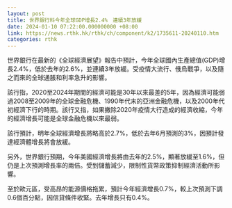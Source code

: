```yaml
---
layout: post
title: 世界銀行料今年全球GDP增長2.4%　連續3年放緩
date: 2024-01-10 07:22:00.000000000 +08:00
link: https://news.rthk.hk/rthk/ch/component/k2/1735611-20240110.htm
categories: rthk
---
```


世界銀行在最新的《全球經濟展望》報告中預計，今年全球國內生產總值(GDP)增長2.4%，低於去年的2.6%，並連續3年放緩。受疫情大流行、俄烏戰爭，以及隨之而來的全球通脹和利率急升的影響。

該行指，2020至2024年期間的經濟可能是30年以來最差的5年，因為經濟可能弱過2008至2009年的全球金融危機、1990年代末的亞洲金融危機，以及2000年代初經濟下行的時期。該行又指，如果撇除2020年疫情大行造成的經濟收縮，今年的經濟增長可能是全球金融危機以來最弱。

該行預計，明年全球經濟增長將略高於2.7%，低於去年6月預測的3%，因預計發達經濟體增長將會放緩。

另外，世界銀行預期，今年美國經濟增長將由去年的2.5%，顯著放緩至1.6%，但仍是上次預測增長率的兩倍。受到儲蓄減少，限制性貨幣政策抑制經濟活動所影響。

至於歐元區，受高昂的能源價格拖累，預計今年經濟增長0.7%，較上次預測下調0.6個百分點，因信貸條件收緊。去年增長只有0.4%。
